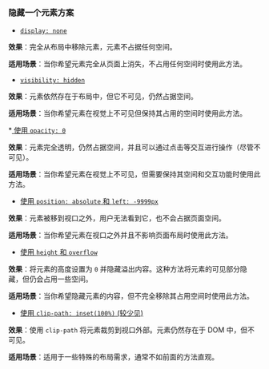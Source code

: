 ### 隐藏一个元素方案
* [`display: none`](https://github.com/cyh756085049/web-system/blob/main/web-basics/css/css-code/hidden/hidden.html)

**效果**：完全从布局中移除元素，元素不占据任何空间。

**适用场景**：当你希望元素完全从页面上消失，不占用任何空间时使用此方法。

* [`visibility: hidden`](https://github.com/cyh756085049/web-system/blob/main/web-basics/css/css-code/hidden/hidden.html)

**效果**：元素依然存在于布局中，但它不可见，仍然占据空间。

**适用场景**：当你希望元素在视觉上不可见但保持其占用的空间时使用此方法。

*[ 使用 `opacity: 0`](https://github.com/cyh756085049/web-system/blob/main/web-basics/css/css-code/hidden/hidden.html)

**效果**：元素完全透明，仍然占据空间，并且可以通过点击等交互进行操作（尽管不可见）。

**适用场景**：当你希望元素在视觉上不可见，但需要保持其空间和交互功能时使用此方法。

* [使用 `position: absolute` 和 `left: -9999px`](https://github.com/cyh756085049/web-system/blob/main/web-basics/css/css-code/hidden/hidden.html)

**效果**：元素被移到视口之外，用户无法看到它，也不会占据页面空间。

**适用场景**：当你希望元素在视口之外并且不影响页面布局时使用此方法。

* [使用 `height` 和 `overflow`](https://github.com/cyh756085049/web-system/blob/main/web-basics/css/css-code/hidden/hidden.html)

**效果**：将元素的高度设置为 `0` 并隐藏溢出内容。这种方法将元素的可见部分隐藏，但仍会占用一些空间。

**适用场景**：当你希望隐藏元素的内容，但不完全移除其占用空间时使用此方法。

* [使用 `clip-path: inset(100%)` (较少见)](https://github.com/cyh756085049/web-system/blob/main/web-basics/css/css-code/hidden/hidden.html)

**效果**：使用 `clip-path` 将元素裁剪到视口外部。元素仍然存在于 DOM 中，但不可见。

**适用场景**：适用于一些特殊的布局需求，通常不如前面的方法直观。

